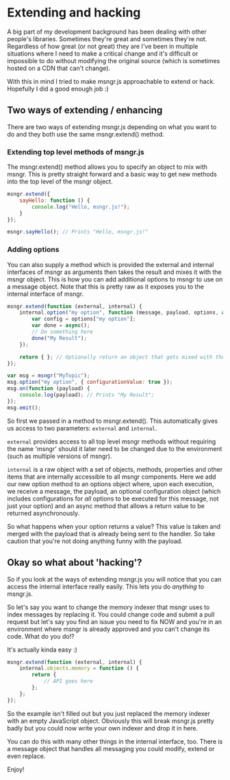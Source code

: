 # Extending and hacking
A big part of my development background has been dealing with other people's libraries. Sometimes they're great and sometimes they're not. Regardless of how great (or not great) they are I've been in multiple situations where I need to make a critical change and it's difficult or impossible to do without modifying the original source (which is sometimes hosted on a CDN that can't change).

With this in mind I tried to make msngr.js approachable to extend or hack. Hopefully I did a good enough job :)

## Two ways of extending / enhancing
There are two ways of extending msngr.js depending on what you want to do and they both use the same msngr.extend() method.

### Extending top level methods of msngr.js
The msngr.extend() method allows you to specify an object to mix with msngr. This is pretty straight forward and a basic way to get new methods into the top level of the msngr object.

```javascript
msngr.extend({
    sayHello: function () {
        console.log("Hello, msngr.js!");
    }
});

msngr.sayHello(); // Prints "Hello, msngr.js!"
```

### Adding options
You can also supply a method which is provided the external and internal interfaces of msngr as arguments then takes the result and mixes it with the msngr object. This is how you can add additional options to msngr to use on a message object. Note that this is pretty raw as it exposes you to the internal interface of msngr.

```javascript
msngr.extend(function (external, internal) {
    internal.option("my option", function (message, payload, options, async) {
        var config = options["my option"];
        var done = async();
        // Do something here
        done("My Result");
    });

    return { }; // Optionally return an object that gets mixed with the msngr object
});

var msg = msngr("MyTopic");
msg.option("my option", { configurationValue: true });
msg.on(function (payload) {
    console.log(payload); // Prints "My Result";
});
msg.emit();
```

So first we passed in a method to msngr.extend(). This automatically gives us access to two parameters: ```external``` and ```internal```.

```external``` provides access to all top level msngr methods without requiring the name 'msngr' should it later need to be changed due to the environment (such as multiple versions of msngr).

```internal``` is a raw object with a set of objects, methods, properties and other items that are internally accessible to all msngr components. Here we add our new option method to an options object where, upon each execution, we receive a message, the payload, an optional configuration object (which includes configurations for *all* options to be executed for this message, not just your option) and an async method that allows a return value to be returned asynchronously.

So what happens when your option returns a value? This value is taken and merged with the payload that is already being sent to the handler. So take caution that you're not doing anything funny with the payload.

## Okay so what about 'hacking'?
So if you look at the ways of extending msngr.js you will notice that you can access the internal interface really easily. This lets you do *anything* to msngr.js.

So let's say you want to change the memory indexer that msngr uses to index messages by replacing it. You could change code and submit a pull request but let's say you find an issue you need to fix NOW and you're in an environment where msngr is already approved and you can't change its code. What do you do!?

It's actually kinda easy :)


```javascript
msngr.extend(function (external, internal) {
    internal.objects.memory = function () {
        return {
            // API goes here
        };
    };
});
```

So the example isn't filled out but you just replaced the memory indexer with an empty JavaScript object. Obviously this will break msngr.js pretty badly but you could now write your own indexer and drop it in here.

You can do this with many other things in the internal interface, too. There is a message object that handles all messaging you could modify, extend or even replace.

Enjoy!
